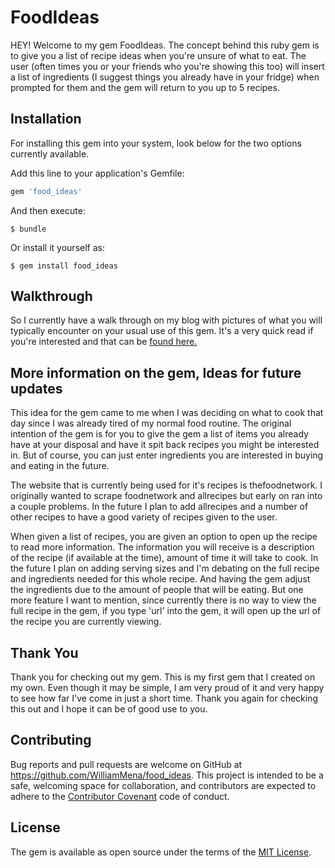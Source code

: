 # FoodIdeas

HEY! Welcome to my gem FoodIdeas. The concept behind this ruby gem is to give you a list of recipe ideas when you're unsure of what to eat. The user (often times you or your friends who you're showing this too) will insert a list of ingredients (I suggest things you already have in your fridge) when prompted for them and the gem will return to you up to 5 recipes. 

## Installation
For installing this gem into your system, look below for the two options currently available. 

Add this line to your application's Gemfile:

```ruby
gem 'food_ideas'
```

And then execute:

    $ bundle

Or install it yourself as:

    $ gem install food_ideas

## Walkthrough

So I currently have a walk through on my blog with pictures of what you will typically encounter on your usual use of this gem. It's a very quick read if you're interested and that can be [found here.](https://williammena.github.io/2016/06/16/my_first_cli_gem_food_ideas/)

## More information on the gem, Ideas for future updates

This idea for the gem came to me when I was deciding on what to cook that day since I was already tired of my normal food routine. The original intention of the gem is for you to give the gem a list of items you already have at your disposal and have it spit back recipes you might be interested in. But of course, you can just enter ingredients you are interested in buying and eating in the future. 

The website that is currently being used for it's recipes is thefoodnetwork. I originally wanted to scrape foodnetwork and allrecipes but early on ran into a couple problems. In the future I plan to add allrecipes and a number of other recipes to have a good variety of recipes given to the user. 

When given a list of recipes, you are given an option to open up the recipe to read more information. The information you will receive is a description of the recipe (if available at the time), amount of time it will take to cook. In the future I plan on adding serving sizes and I'm debating on the full recipe and ingredients needed for this whole recipe. And having the gem adjust the ingredients due to the amount of people that will be eating. But one more feature I want to mention, since currently there is no way to view the full recipe in the gem, if you type 'url' into the gem, it will open up the url of the recipe you are currently viewing. 

## Thank You

Thank you for checking out my gem. This is my first gem that I created on my own. Even though it may be simple, I am very proud of it and very happy to see how far I've come in just a short time. Thank you again for checking this out and I hope it can be of good use to you.

## Contributing

Bug reports and pull requests are welcome on GitHub at https://github.com/WilliamMena/food_ideas. This project is intended to be a safe, welcoming space for collaboration, and contributors are expected to adhere to the [Contributor Covenant](http://contributor-covenant.org) code of conduct.


## License

The gem is available as open source under the terms of the [MIT License](http://opensource.org/licenses/MIT).

